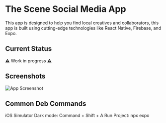 # The Scene Social Media App

This app is designed to help you find local creatives and collaborators, this app is built using cutting-edge technologies like React Native, Firebase, and Expo.

## Current Status

⚠️ Work in progress ⚠️

## Screenshots

![App Screenshot](https://firebasestorage.googleapis.com/v0/b/the-scene-social-app.appspot.com/o/App%20Docs%20Stuff%2FApp_Example.gif?alt=media&token=4d43fe4c-178e-4773-a898-029441166702)

## Common Deb Commands

iOS Simulator Dark mode: Command + Shift + A
Run Project: npx expo
